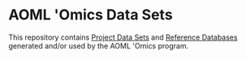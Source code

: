 # AOML 'Omics Data Sets

This repository contains [Project Data Sets](https://github.com/aomlomics/datasets/tree/main/project-data) and [Reference Databases](https://github.com/aomlomics/datasets/tree/main/reference-dbs) generated and/or used by the AOML 'Omics program.
